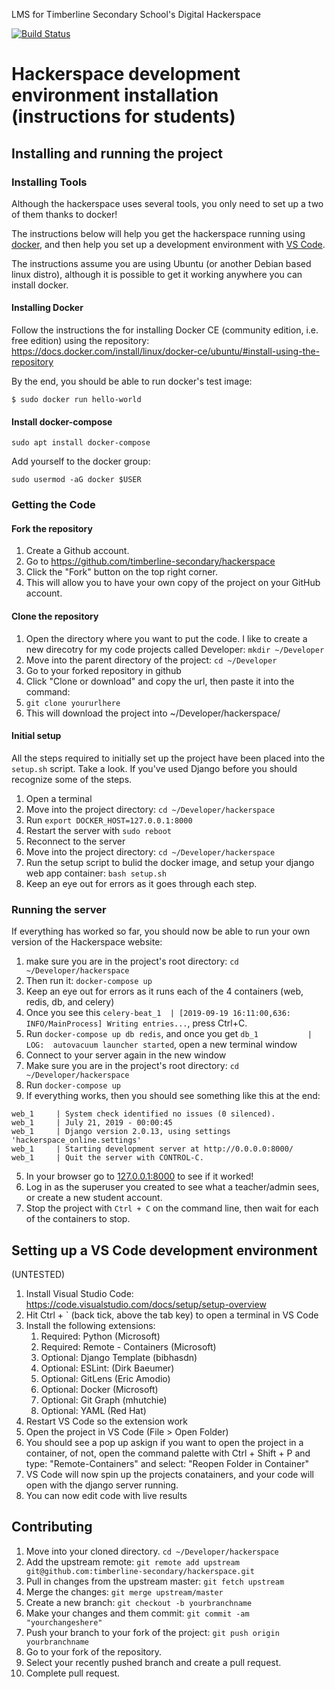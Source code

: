 LMS for Timberline Secondary School's Digital Hackerspace

[![Build Status](https://travis-ci.org/timberline-secondary/hackerspace.svg?branch=develop)](https://travis-ci.org/timberline-secondary/hackerspace)

# Hackerspace development environment installation (instructions for students)

## Installing and running the project

### Installing Tools

Although the hackerspace uses several tools, you only need to set up a two of them thanks to docker!

The instructions below will help you get the hackerspace running using [docker](https://www.docker.com/), and then help you set up a development environment with [VS Code](https://code.visualstudio.com/).

The instructions assume you are using Ubuntu (or another Debian based linux distro), although it is possible to get it working anywhere you can install docker.

#### Installing Docker

Follow the instructions the for installing Docker CE (community edition, i.e. free edition) using the repository:
https://docs.docker.com/install/linux/docker-ce/ubuntu/#install-using-the-repository

By the end, you should be able to run docker's test image:

`$ sudo docker run hello-world`

#### Install docker-compose
`sudo apt install docker-compose`

Add yourself to the docker group:

`sudo usermod -aG docker $USER`


### Getting the Code

#### Fork the repository

1. Create a Github account.
2. Go to https://github.com/timberline-secondary/hackerspace
3. Click the "Fork" button on the top right corner. 
4. This will allow you to have your own copy of the project on your GitHub account.

#### Clone the repository

1. Open the directory where you want to put the code.  I like to create a new direcotry for my code projects called Developer: `mkdir ~/Developer`
1. Move into the parent directory of the project: `cd ~/Developer`
1. Go to your forked repository in github
1. Click "Clone or download" and copy the url, then paste it into the command:
1. `git clone yoururlhere`
1. This will download the project into ~/Developer/hackerspace/

#### Initial setup
All the steps required to initially set up the project have been placed into the `setup.sh` script.  Take a look. If you've used Django before you should recognize some of the steps.

1. Open a terminal
2. Move into the project directory: `cd ~/Developer/hackerspace`
3. Run `export DOCKER_HOST=127.0.0.1:8000`
4. Restart the server with `sudo reboot`
5. Reconnect to the server
6. Move into the project directory: `cd ~/Developer/hackerspace`
7. Run the setup script to bulid the docker image, and setup your django web app container: `bash setup.sh`
8. Keep an eye out for errors as it goes through each step.

### Running the server
If everything has worked so far, you should now be able to run your own version of the Hackerspace website:

1. make sure you are in the project's root directory: `cd ~/Developer/hackerspace`
2. Then run it: `docker-compose up`
3. Keep an eye out for errors as it runs each of the 4 containers (web, redis, db, and celery)
4. Once you see this `celery-beat_1  | [2019-09-19 16:11:00,636: INFO/MainProcess] Writing entries...`, press Ctrl+C.
5. Run `docker-compose up db redis`, and once you get `db_1           | LOG:  autovacuum launcher started`, open a new terminal window
6. Connect to your server again in the new window
7. Make sure you are in the project's root directory: `cd ~/Developer/hackerspace`
8. Run `docker-compose up`
4. If everything works, then you should see something like this at the end:
```
web_1     | System check identified no issues (0 silenced).
web_1     | July 21, 2019 - 00:00:45
web_1     | Django version 2.0.13, using settings 'hackerspace_online.settings'
web_1     | Starting development server at http://0.0.0.0:8000/
web_1     | Quit the server with CONTROL-C.
```
5. In your browser go to [127.0.0.1:8000](http://127.0.0.1:8000) to see if it worked!
6. Log in as the superuser you created to see what a teacher/admin sees, or create a new student account.
7. Stop the project with `Ctrl + C` on the command line, then wait for each of the containers to stop.

## Setting up a VS Code development environment

(UNTESTED)

1. Install Visual Studio Code: https://code.visualstudio.com/docs/setup/setup-overview
2. Hit Ctrl + ` (back tick, above the tab key) to open a terminal in VS Code
3. Install the following extensions:
   1. Required: Python (Microsoft)
   2. Required: Remote - Containers (Microsoft) 
   3. Optional: Django Template (bibhasdn)
   4. Optional: ESLint: (Dirk Baeumer)
   5. Optional: GitLens (Eric Amodio)
   6. Optional: Docker (Microsoft) 
   7. Optional: Git Graph (mhutchie)
   8. Optional: YAML (Red Hat)
4. Restart VS Code so the extension work
5. Open the project in VS Code (File > Open Folder)
6. You should see a pop up askign if you want to open the project in a container, of not, open the command palette with Ctrl + Shift + P and type: "Remote-Containers" and select: "Reopen Folder in Container"
7. VS Code will now spin up the projects conatainers, and your code will open with the django server running.
8. You can now edit code with live results

## Contributing

1. Move into your cloned directory. `cd ~/Developer/hackerspace`
2. Add the upstream remote: `git remote add upstream git@github.com:timberline-secondary/hackerspace.git`
3. Pull in changes from the upstream master: `git fetch upstream`
4. Merge the changes: `git merge upstream/master`
5. Create a new branch: `git checkout -b yourbranchname`
6. Make your changes and them commit: `git commit -am "yourchangeshere"`
7. Push your branch to your fork of the project: `git push origin yourbranchname`
8. Go to your fork of the repository.
9. Select your recently pushed branch and create a pull request.
10. Complete pull request.
